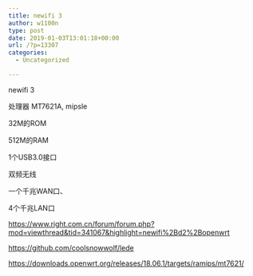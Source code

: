 ```yaml
---
title: newifi 3
author: w1100n
type: post
date: 2019-01-03T13:01:18+00:00
url: /?p=13307
categories:
  - Uncategorized

---
```

newifi 3
  
处理器 MT7621A, mipsle
  
32M的ROM
  
512M的RAM
  
1个USB3.0接口
  
双频无线
  
一个千兆WAN口、
  
4个千兆LAN口
  
https://www.right.com.cn/forum/forum.php?mod=viewthread&tid=341067&highlight=newifi%2Bd2%2Bopenwrt
  
https://github.com/coolsnowwolf/lede
  
https://downloads.openwrt.org/releases/18.06.1/targets/ramips/mt7621/